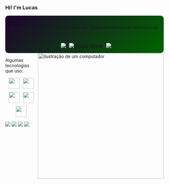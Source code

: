 
### Hi! I'm Lucas
<div style="display: flex; flex-direction: column; align-items: center; gap: 10px; padding: 15px; border-radius: 10px; background: linear-gradient(135deg, #1f022e, #006400);">
 <p>
   Atualmente estudo Curso Técnico em Desenvolvimento de Sistemas na Uninter
 </p>
  <div style="display: flex; gap: 10px;">
    <a href="http://github.com/LucasEmanuel-code">
      <picture>
        <source
          srcset="https://github-readme-stats.vercel.app/api?username=LucasEmanuel-code&show_icons=true&bg_color=006400&title_color=FFFFFF&text_color=FFFFFF&icon_color=FFFFFF"
          media="(prefers-color-scheme: light), (prefers-color-scheme: no-preference)"
        />
      </picture>
    </a>
    <a href="http://github.com/LucasEmanuel-code">
      <img src="https://github-readme-stats.vercel.app/api?username=LucasEmanuel-code&show_icons=true&theme=dark" />
    </a>
    <a href="https://git.io/streak-stats">
    <img src="https://github-readme-streak-stats.herokuapp.com?user=LucasEmanuel-code&theme=dark&hide_border=falso&border_radius=4.6&locale=pt_BR&short_numbers=falso&exclude_days=Sun" alt="GitHub Streak" />
    </a>
   <a>
    <img src="https://github-readme-stats.vercel.app/api/top-langs/?username=LucasEmanuel-code&layout=compact&theme=dark" />
   </a>
  </div>
</div>
<img src="https://raw.githubusercontent.com/MicaelliMedeiros/micaellimedeiros/master/image/computer-illustration.png" alt="ilustração de um computador" min-width="400px" max-width="400px" width="400px" align="right">
<p>
 Algumas tecnologias que uso:
 <div style="display: flex; gap: 10px; flex-wrap: wrap; justify-content: center;">
    <img src="https://cdn.jsdelivr.net/gh/devicons/devicon@latest/icons/python/python-original.svg" width="35px" height="35px" />
    <img src="https://cdn.jsdelivr.net/gh/devicons/devicon@latest/icons/csharp/csharp-original.svg" width="35px" height="35px" />
    <img src="https://cdn.jsdelivr.net/gh/devicons/devicon@latest/icons/javascript/javascript-original.svg" width="35px" height="35px"/>
    <img src="https://cdn.jsdelivr.net/gh/devicons/devicon@latest/icons/html5/html5-original.svg" width="35px" height="35px" />
    <img src="https://cdn.jsdelivr.net/gh/devicons/devicon@latest/icons/css3/css3-original.svg" width="35px" height="35px" />
 </div>
</p>
   
<div>
  <a href="https://www.linkedin.com/in/lucasemanuelgoncalves" target="_blank"><img src="https://img.shields.io/badge/LinkedIn-0077B5?style=for-the-badge&logo=linkedin&logoColor=white" target="_blank"></a>
  <a href="mailto:lucasego050@gmail.com" target="_blank"> <img src="https://img.shields.io/badge/Gmail-D14836?style=for-the-badge&logo=gmail&logoColor=white" target="_blank"></a>
  <a href="https://discordapp.com/users/#4425" target="_blank"><img src="https://img.shields.io/badge/Discord-7289DA?style=for-the-badge&logo=discord&logoColor=white" target="_blank"></a>
   <a href="https://instagram.com/s2lucasemanuels2" target="_blank"><img src="https://img.shields.io/badge/-Instagram-%23E4405F?style=for-the-badge&logo=instagram&logoColor=white" target="_blank"></a>
</div>
